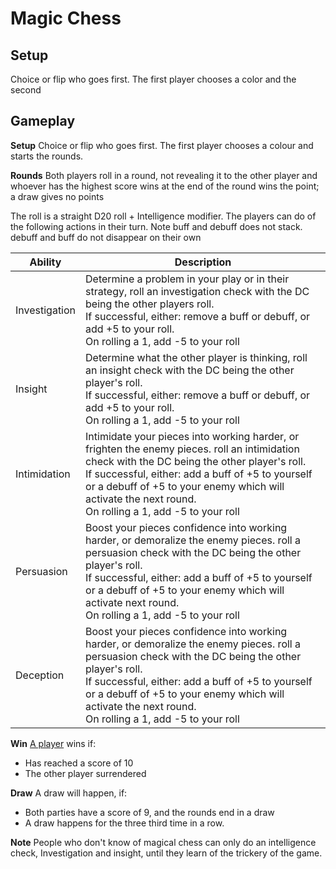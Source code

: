 <!--{"tags":["Magic Chess"]}-->

# Magic Chess

## Setup

Choice or flip who goes first. The first player chooses a color and the second

## Gameplay

**Setup** Choice or flip who goes first. The first player chooses a colour and
starts the rounds.

**Rounds** Both players roll in a round, not revealing it to the other player
and whoever has the highest score wins at the end of the round wins the point; a
draw gives no points

The roll is a straight D20 roll + Intelligence modifier. The players can do of
the following actions in their turn. Note buff and debuff does not stack. debuff
and buff do not disappear on their own

| Ability       | Description                                                                                                                                                                                                                                                                                                               |
| ------------- | ------------------------------------------------------------------------------------------------------------------------------------------------------------------------------------------------------------------------------------------------------------------------------------------------------------------------- |
| Investigation | Determine a problem in your play or in their strategy, roll an investigation check with the DC being the other players roll.<br/>If successful, either: remove a buff or debuff, or add +5 to your roll.<br/> On rolling a 1, add -5 to your roll                                                                         |
| Insight       | Determine what the other player is thinking, roll an insight check with the DC being the other player's roll.<br/>If successful, either: remove a buff or debuff, or add +5 to your roll.<br/> On rolling a 1, add -5 to your roll                                                                                        |
| Intimidation  | Intimidate your pieces into working harder, or frighten the enemy pieces. roll an intimidation check with the DC being the other player's roll.<br/>If successful, either: add a buff of +5 to yourself or a debuff of +5 to your enemy which will activate the next round.<br/> On rolling a 1, add -5 to your roll      |
| Persuasion    | Boost your pieces confidence into working harder, or demoralize the enemy pieces. roll a persuasion check with the DC being the other player's roll.<br/>If successful, either: add a buff of +5 to yourself or a debuff of +5 to your enemy which will activate next round.<br/> On rolling a 1, add -5 to your roll     |
| Deception     | Boost your pieces confidence into working harder, or demoralize the enemy pieces. roll a persuasion check with the DC being the other player's roll.<br/>If successful, either: add a buff of +5 to yourself or a debuff of +5 to your enemy which will activate the next round.<br/> On rolling a 1, add -5 to your roll |

**Win** [A player](../../Players/A%20Player.md) wins if:

- Has reached a score of 10
- The other player surrendered

**Draw** A draw will happen, if:

- Both parties have a score of 9, and the rounds end in a draw
- A draw happens for the three third time in a row.

**Note** People who don't know of magical chess can only do an intelligence
check, Investigation and insight, until they learn of the trickery of the game.

